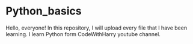 # Python_basics
Hello, everyone! In this repository, I will upload every file that I have been learning.
I learn Python form CodeWithHarry youtube channel.
